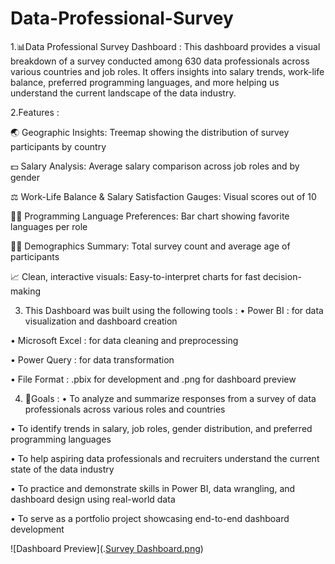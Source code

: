 # Data-Professional-Survey

1.📊Data Professional Survey Dashboard :
This dashboard provides a visual breakdown of a survey conducted among 630 data professionals across various countries  and job roles.
It offers insights into salary trends, work-life balance, preferred programming languages, and more helping us understand the current landscape of the data industry.

2.Features :

🌏 Geographic Insights: Treemap showing the distribution of survey participants by country

💵 Salary Analysis: Average salary comparison across job roles and by gender

⚖️ Work-Life Balance & Salary Satisfaction Gauges: Visual scores out of 10

👩‍💻 Programming Language Preferences: Bar chart showing favorite languages per role

🧍‍♀️ Demographics Summary: Total survey count and average age of participants

📈 Clean, interactive visuals: Easy-to-interpret charts for fast decision-making

3. This Dashboard was built using the following tools :
• Power BI : for data visualization and dashboard creation

• Microsoft Excel : for data cleaning and preprocessing

• Power Query : for data transformation

• File Format : .pbix for development and .png for dashboard preview

4. 🎯Goals :
• To analyze and summarize responses from a survey of data professionals across various roles and countries

• To identify trends in salary, job roles, gender distribution, and preferred programming languages

• To help aspiring data professionals and recruiters understand the current state of the data industry

• To practice and demonstrate skills in Power BI, data wrangling, and dashboard design using real-world data

• To serve as a portfolio project showcasing end-to-end dashboard development

![Dashboard Preview](.[Survey Dashboard.png](https://github.com/Aryag03/Data-Professional-Survey/blob/main/Survey%20Dashboard.png))

